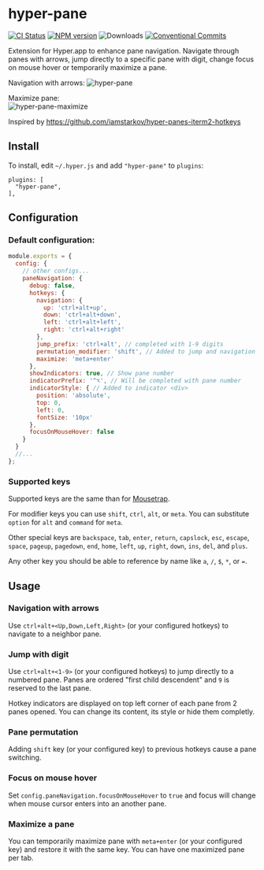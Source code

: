 # hyper-pane
[![CI Status](https://circleci.com/gh/chabou/hyper-pane.svg?style=shield)](https://circleci.com/gh/chabou/hyper-pane)
[![NPM version](https://badge.fury.io/js/hyper-pane.svg)](https://www.npmjs.com/package/hyper-pane)
![Downloads](https://img.shields.io/npm/dm/hyper-pane.svg?style=flat)
[![Conventional Commits](https://img.shields.io/badge/Conventional%20Commits-1.0.0-yellow.svg)](https://conventionalcommits.org)

Extension for Hyper.app to enhance pane navigation. Navigate through panes with arrows, jump directly to a specific pane with digit, change focus on mouse hover or temporarily maximize a pane.

Navigation with arrows:
![hyper-pane](https://cloud.githubusercontent.com/assets/4137761/22717106/844a9c5c-ed99-11e6-8e88-8c71a8cbbd5a.gif)


Maximize pane:  
![hyper-pane-maximize](https://cloud.githubusercontent.com/assets/4137761/24831980/a0f2e86a-1ca5-11e7-80f5-f6a986863546.gif)

Inspired by https://github.com/iamstarkov/hyper-panes-iterm2-hotkeys

## Install

To install, edit `~/.hyper.js` and add `"hyper-pane"` to `plugins`:

```
plugins: [
  "hyper-pane",
],
```

## Configuration

### Default configuration:
``` js
module.exports = {
  config: {
    // other configs...
    paneNavigation: {
      debug: false,
      hotkeys: {
        navigation: {
          up: 'ctrl+alt+up',
          down: 'ctrl+alt+down',
          left: 'ctrl+alt+left',
          right: 'ctrl+alt+right'
        },
        jump_prefix: 'ctrl+alt', // completed with 1-9 digits
        permutation_modifier: 'shift', // Added to jump and navigation hotkeys for pane permutation
        maximize: 'meta+enter'
      },
      showIndicators: true, // Show pane number
      indicatorPrefix: '^⌥', // Will be completed with pane number
      indicatorStyle: { // Added to indicator <div>
        position: 'absolute',
        top: 0,
        left: 0,
        fontSize: '10px'
      },
      focusOnMouseHover: false
    }
  }
  //...
};
```
### Supported keys
Supported keys are the same than for [Mousetrap](https://craig.is/killing/mice).

For modifier keys you can use `shift`, `ctrl`, `alt`, or `meta`. You can substitute `option` for `alt` and `command` for `meta`.

Other special keys are `backspace`, `tab`, `enter`, `return`, `capslock`, `esc`, `escape`, `space`, `pageup`, `pagedown`, `end`, `home`, `left`, `up`, `right`, `down`, `ins`, `del`, and `plus`.

Any other key you should be able to reference by name like `a`, `/`, `$`, `*`, or `=`.  

## Usage
### Navigation with arrows

Use `ctrl+alt+<Up,Down,Left,Right>` (or your configured hotkeys) to navigate to a neighbor pane.

### Jump with digit

Use `ctrl+alt+<1-9>` (or your configured hotkeys) to jump directly to a numbered pane.
Panes are ordered "first child descendent" and `9` is reserved to the last pane.

Hotkey indicators are displayed on top left corner of each pane from 2 panes opened.
You can change its content, its style or hide them completly.

### Pane permutation

Adding `shift` key (or your configured key) to previous hotkeys cause a pane switching.

### Focus on mouse hover

Set `config.paneNavigation.focusOnMouseHover` to `true` and focus will change when mouse cursor enters into an another pane.

### Maximize a pane

You can temporarily maximize pane with `meta+enter` (or your configured key) and restore it with the same key.
You can have one maximized pane per tab.


